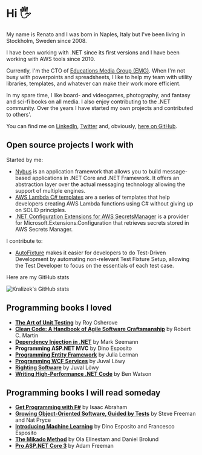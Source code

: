 # Hi 🖐
My name is Renato and I was born in Naples, Italy but I've been living in Stockholm, Sweden since 2008.

I have been working with .NET since its first versions and I have been working with AWS tools since 2010.

Currently, I'm the CTO of [Educations Media Group (EMG)](https://educationsmediagroup.com).
When I'm not busy with powerpoints and spreadsheets, I like to help my team with utility libraries, templates, and whatever can make their work more efficient.

In my spare time, I like board- and videogames, photography, and fantasy and sci-fi books on all media.
I also enjoy contributing to the .NET community. Over the years I have started my own projects and contributed to others'.

You can find me on [LinkedIn](https://www.linkedin.com/in/renatogolia/), [Twitter](https://twitter.com/Kralizek) and, obviously, [here on GitHub](https://github.com/Kralizek).

## Open source projects I work with

Started by me:
- [Nybus](https://github.com/Nybus-project/) is an application framework that allows you to build message-based applications in .NET Core and .NET Framework.
It offers an abstraction layer over the actual messaging technology allowing the support of multiple engines.
- [AWS Lambda C# templates](https://github.com/Kralizek/AWSLambdaSharpTemplate) are a series of templates that help developers creating AWS Lambda functions using C# without giving up on SOLID principles.
- [.NET Configuration Extensions for AWS SecretsManager](https://github.com/Kralizek/AWSSecretsManagerConfigurationExtensions) is a provider for Microsoft.Extensions.Configuration that retrieves secrets stored in AWS Secrets Manager.

I contribute to:
- [AutoFixture](https://github.com/AutoFixture/AutoFixture/) makes it easier for developers to do Test-Driven Development by automating non-relevant Test Fixture Setup, allowing the Test Developer to focus on the essentials of each test case.

Here are my GitHub stats

![Kralizek's GitHub stats](https://github-readme-stats.vercel.app/api/?username=Kralizek&count_private=true&show_icons=true&hide_title=true)

## Programming books I loved
- **[The Art of Unit Testing](https://www.amazon.com/Art-Unit-Testing-examples/dp/1617290890/)** by Roy Osherove
- **[Clean Code: A Handbook of Agile Software Craftsmanship](https://www.amazon.com/Clean-Code-Handbook-Software-Craftsmanship/dp/0132350882/)** by Robert C. Martin
- **[Dependency Injection in .NET](https://www.amazon.com/Dependency-Injection-NET-Mark-Seemann/dp/1935182501/)** by Mark Seemann
- **Programming ASP.NET MVC** by Dino Esposito
- **[Programming Entity Framework](https://www.amazon.com/Programming-Entity-Framework-Building-Centric-dp-0596807260/dp/0596807260/)** by Julia Lerman
- **[Programming WCF Services](https://www.amazon.com/Programming-WCF-Services-Maintainable-Service-Oriented/dp/1491944838/)** by Juval Löwy
- **[Righting Software](https://www.amazon.com/Righting-Software-Juval-L%C3%B6wy/dp/0136524036/)** by Juval Löwy
- **[Writing High-Performance .NET Code](https://www.amazon.com/Writing-High-Performance-NET-Code-Watson-ebook/dp/B07BF68842/)** by Ben Watson

## Programming books I will read someday
- **[Get Programming with F#](https://www.amazon.com/Get-Programming-guide-NET-developers/dp/1617293997/)** by Isaac Abraham
- **[Growing Object-Oriented Software, Guided by Tests](https://www.amazon.com/Growing-Object-Oriented-Software-Guided-Tests/dp/0321503627/)** by Steve Freeman and Nat Pryce
- **[Introducing Machine Learning](https://www.amazon.com/Introducing-Machine-Learning-Developer-Reference-dp-0135565669/dp/0135565669/)** by Dino Esposito and Francesco Esposito
- **[The Mikado Method](https://www.amazon.com/Mikado-Method-Ola-Ellnestam/dp/1617291218/)** by Ola Ellnestam and Daniel Brolund
- **[Pro ASP.NET Core 3](https://www.amazon.com/Pro-ASP-NET-Core-Cloud-Ready-Applications/dp/1484254392/)** by Adam Freeman
